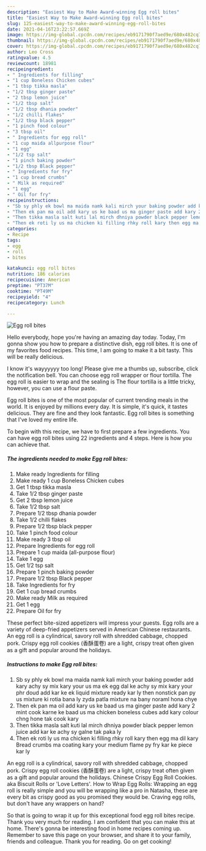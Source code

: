 ```yaml
---
description: "Easiest Way to Make Award-winning Egg roll bites"
title: "Easiest Way to Make Award-winning Egg roll bites"
slug: 125-easiest-way-to-make-award-winning-egg-roll-bites
date: 2021-04-16T23:22:57.669Z
image: https://img-global.cpcdn.com/recipes/eb9171790f7aed9e/680x482cq70/egg-roll-bites-recipe-main-photo.jpg
thumbnail: https://img-global.cpcdn.com/recipes/eb9171790f7aed9e/680x482cq70/egg-roll-bites-recipe-main-photo.jpg
cover: https://img-global.cpcdn.com/recipes/eb9171790f7aed9e/680x482cq70/egg-roll-bites-recipe-main-photo.jpg
author: Leo Cross
ratingvalue: 4.5
reviewcount: 18981
recipeingredient:
- " Ingredients for filling"
- "1 cup Boneless Chicken cubes"
- "1 tbsp tikka masla"
- "1/2 tbsp ginger paste"
- "2 tbsp lemon juice"
- "1/2 tbsp salt"
- "1/2 tbsp dhania powder"
- "1/2 chilli flakes"
- "1/2 tbsp black pepper"
- "1 pinch food colour"
- "3 tbsp oil"
- " Ingredients for egg roll"
- "1 cup maida allpurpose flour"
- "1 egg"
- "1/2 tsp salt"
- "1 pinch baking powder"
- "1/2 tbsp Black pepper"
- " Ingredients for fry"
- "1 cup bread crumbs"
- " Milk as required"
- "1 egg"
- " Oil for fry"
recipeinstructions:
- "Sb sy phly ek bowl ma maida namk kali mirch your baking powder add kary achy sy mix kary your us ma ek egg dal ke achy sy mix kary your phr doud add kar ke ek liquid mixture ready kar ly then nonstick pan py us mixture ki rotia bana ly zyda patla mixture na bany noraml hona chye"
- "Then ek pan ma oil add kary us ke baad us ma ginger paste add kary 2 mint cook karne ke baad us ma chicken boneless cubes add kary colour chng hone tak cook kary"
- "Then tikka masla salt kuti lal mirch dhniya powder black pepper lemon juice add kar ke achy sy galne tak paka ly"
- "Then ek roti ly us ma chicken ki filling rhky roll kary then egg ma dil kary Bread crumbs ma coating kary your medium flame py fry kar ke piece kar ly"
categories:
- Recipe
tags:
- egg
- roll
- bites

katakunci: egg roll bites 
nutrition: 186 calories
recipecuisine: American
preptime: "PT37M"
cooktime: "PT49M"
recipeyield: "4"
recipecategory: Lunch

---
```



![Egg roll bites](https://img-global.cpcdn.com/recipes/eb9171790f7aed9e/680x482cq70/egg-roll-bites-recipe-main-photo.jpg)

Hello everybody, hope you're having an amazing day today. Today, I'm gonna show you how to prepare a distinctive dish, egg roll bites. It is one of my favorites food recipes. This time, I am going to make it a bit tasty. This will be really delicious.

I know it&#39;s wayyyyyy too long! Please give me a thumbs up, subscribe, click the notification bell. You can choose egg roll wrapper or flour tortilla. The egg roll is easier to wrap and the sealing is The flour tortilla is a little tricky, however, you can use a flour paste.

Egg roll bites is one of the most popular of current trending meals in the world. It is enjoyed by millions every day. It is simple, it's quick, it tastes delicious. They are fine and they look fantastic. Egg roll bites is something that I've loved my entire life.


To begin with this recipe, we have to first prepare a few ingredients. You can have egg roll bites using 22 ingredients and 4 steps. Here is how you can achieve that.

<!--inarticleads1-->

##### The ingredients needed to make Egg roll bites:

1. Make ready  Ingredients for filling
1. Make ready 1 cup Boneless Chicken cubes
1. Get 1 tbsp tikka masla
1. Take 1/2 tbsp ginger paste
1. Get 2 tbsp lemon juice
1. Take 1/2 tbsp salt
1. Prepare 1/2 tbsp dhania powder
1. Take 1/2 chilli flakes
1. Prepare 1/2 tbsp black pepper
1. Take 1 pinch food colour
1. Make ready 3 tbsp oil
1. Prepare  Ingredients for egg roll
1. Prepare 1 cup maida (all-purpose flour)
1. Take 1 egg
1. Get 1/2 tsp salt
1. Prepare 1 pinch baking powder
1. Prepare 1/2 tbsp Black pepper
1. Take  Ingredients for fry
1. Get 1 cup bread crumbs
1. Make ready  Milk as required
1. Get 1 egg
1. Prepare  Oil for fry


These perfect bite-sized appetizers will impress your guests. Egg rolls are a variety of deep-fried appetizers served in American Chinese restaurants. An egg roll is a cylindrical, savory roll with shredded cabbage, chopped pork. Crispy egg roll cookies (香酥蛋卷) are a light, crispy treat often given as a gift and popular around the holidays. 

<!--inarticleads2-->

##### Instructions to make Egg roll bites:

1. Sb sy phly ek bowl ma maida namk kali mirch your baking powder add kary achy sy mix kary your us ma ek egg dal ke achy sy mix kary your phr doud add kar ke ek liquid mixture ready kar ly then nonstick pan py us mixture ki rotia bana ly zyda patla mixture na bany noraml hona chye
1. Then ek pan ma oil add kary us ke baad us ma ginger paste add kary 2 mint cook karne ke baad us ma chicken boneless cubes add kary colour chng hone tak cook kary
1. Then tikka masla salt kuti lal mirch dhniya powder black pepper lemon juice add kar ke achy sy galne tak paka ly
1. Then ek roti ly us ma chicken ki filling rhky roll kary then egg ma dil kary Bread crumbs ma coating kary your medium flame py fry kar ke piece kar ly


An egg roll is a cylindrical, savory roll with shredded cabbage, chopped pork. Crispy egg roll cookies (香酥蛋卷) are a light, crispy treat often given as a gift and popular around the holidays. Chinese Crispy Egg Roll Cookies. aka Biscuit Rolls or &#39;Love Letters&#39;. How to Wrap Egg Rolls: Wrapping an egg roll is really simple and you will be wrapping like a pro in Natasha, these are every bit as crispy good as you promised they would be. Craving egg rolls, but don&#39;t have any wrappers on hand? 

So that is going to wrap it up for this exceptional food egg roll bites recipe. Thank you very much for reading. I am confident that you can make this at home. There's gonna be interesting food in home recipes coming up. Remember to save this page on your browser, and share it to your family, friends and colleague. Thank you for reading. Go on get cooking!
